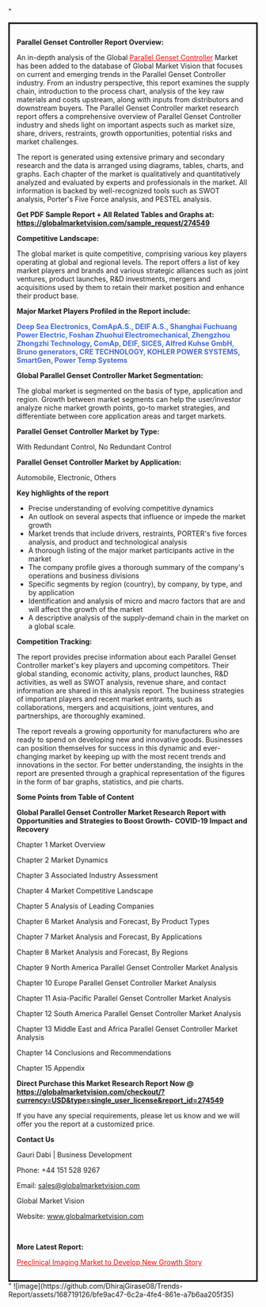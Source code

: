 "<div style='border: 3px solid black; padding: 1em;'>

<strong>Parallel Genset Controller Report Overview:</strong>

An in-depth analysis of the Global <a style='color: #ff0000;' href='https://globalmarketvision.com/reports/global-parallel-genset-controller-market/274549'>Parallel Genset Controller</a> Market has been added to the database of Global Market Vision that focuses on current and emerging trends in the Parallel Genset Controller industry. From an industry perspective, this report examines the supply chain, introduction to the process chart, analysis of the key raw materials and costs upstream, along with inputs from distributors and downstream buyers. The Parallel Genset Controller market research report offers a comprehensive overview of Parallel Genset Controller industry and sheds light on important aspects such as market size, share, drivers, restraints, growth opportunities, potential risks and market challenges.

The report is generated using extensive primary and secondary research and the data is arranged using diagrams, tables, charts, and graphs. Each chapter of the market is qualitatively and quantitatively analyzed and evaluated by experts and professionals in the market. All information is backed by well-recognized tools such as SWOT analysis, Porter's Five Force analysis, and PESTEL analysis.

<strong>Get PDF Sample Report + All Related Tables and Graphs at</strong><strong>:</strong><strong> <a style='color: #ff0000;' href='https://globalmarketvision.com/sample_request/274549?utm_source=linkedinPulse&utm_medium=SN&utm_campaign=SN'><strong>https://globalmarketvision.com/sample_request/274549</strong></a></strong>

<strong>Competitive Landscape:</strong>

The global market is quite competitive, comprising various key players operating at global and regional levels. The report offers a list of key market players and brands and various strategic alliances such as joint ventures, product launches, R&amp;D investments, mergers and acquisitions used by them to retain their market position and enhance their product base.

<strong>Major Market Players Profiled in the Report include:</strong>

<strong style='color: #4169e1;'>Deep Sea Electronics, ComApA.S., DEIF A.S., Shanghai Fuchuang Power Electric, Foshan Zhuohui Electromechanical, Zhengzhou Zhongzhi Technology, ComAp, DEIF, SICES, Alfred Kuhse GmbH, Bruno generators, CRE TECHNOLOGY, KOHLER POWER SYSTEMS, SmartGen, Power Temp Systems</strong>

<strong>Global Parallel Genset Controller Market Segmentation:</strong>

The global market is segmented on the basis of type, application and region. Growth between market segments can help the user/investor analyze niche market growth points, go-to market strategies, and differentiate between core application areas and target markets.

<strong>Parallel Genset Controller Market by Type</strong><strong>:</strong>

With Redundant Control, No Redundant Control

<strong>Parallel Genset Controller Market by</strong><strong> Application:</strong>

Automobile, Electronic, Others

<strong>Key highlights of the report</strong>
<ul>
  <li>Precise understanding of evolving competitive dynamics</li>
  <li>An outlook on several aspects that influence or impede the market growth</li>
  <li>Market trends that include drivers, restraints, PORTER's five forces analysis, and product and technological analysis</li>
  <li>A thorough listing of the major market participants active in the market</li>
  <li>The company profile gives a thorough summary of the company's operations and business divisions</li>
  <li>Specific segments by region (country), by company, by type, and by application</li>
  <li>Identification and analysis of micro and macro factors that are and will affect the growth of the market</li>
  <li>A descriptive analysis of the supply-demand chain in the market on a global scale.</li>
</ul>
<strong>Competition Tracking:</strong>

The report provides precise information about each Parallel Genset Controller market's key players and upcoming competitors. Their global standing, economic activity, plans, product launches, R&amp;D activities, as well as SWOT analysis, revenue share, and contact information are shared in this analysis report. The business strategies of important players and recent market entrants, such as collaborations, mergers and acquisitions, joint ventures, and partnerships, are thoroughly examined.

The report reveals a growing opportunity for manufacturers who are ready to spend on developing new and innovative goods. Businesses can position themselves for success in this dynamic and ever-changing market by keeping up with the most recent trends and innovations in the sector. For better understanding, the insights in the report are presented through a graphical representation of the figures in the form of bar graphs, statistics, and pie charts.

<strong>Some Points from Table of Content</strong>

<strong>Global Parallel Genset Controller Market Research Report with Opportunities and Strategies to Boost Growth- COVID-19 Impact and Recovery</strong>

Chapter 1 Market Overview

Chapter 2 Market Dynamics

Chapter 3 Associated Industry Assessment

Chapter 4 Market Competitive Landscape

Chapter 5 Analysis of Leading Companies

Chapter 6 Market Analysis and Forecast, By Product Types

Chapter 7 Market Analysis and Forecast, By Applications

Chapter 8 Market Analysis and Forecast, By Regions

Chapter 9 North America Parallel Genset Controller Market Analysis

Chapter 10 Europe Parallel Genset Controller Market Analysis

Chapter 11 Asia-Pacific Parallel Genset Controller Market Analysis

Chapter 12 South America Parallel Genset Controller Market Analysis

Chapter 13 Middle East and Africa Parallel Genset Controller Market Analysis

Chapter 14 Conclusions and Recommendations

Chapter 15 Appendix

<strong>Direct Purchase this Market Research Report Now @ <a style='color: #ff0000;' href='https://globalmarketvision.com/checkout/?currency=USD&type=single_user_license&report_id=274549?utm_source=linkedinPulse&utm_medium=SN&utm_campaign=SN'><strong>https://globalmarketvision.com/checkout/?currency=USD&type=single_user_license&report_id=274549</strong></a></strong>

If you have any special requirements, please let us know and we will offer you the report at a customized price.
<p id='ember58' class='ember-view reader-content-blocks__paragraph'><strong>Contact Us</strong></p>
<p id='ember59' class='ember-view reader-content-blocks__paragraph'>Gauri Dabi | Business Development</p>
<p id='ember60' class='ember-view reader-content-blocks__paragraph'>Phone: +44 151 528 9267</p>
Email: <a href='mailto:sales@globalmarketvision.com'>sales@globalmarketvision.com</a>

Global Market Vision

Website: <a href='http://www.globalmarketvision.com/'>www.globalmarketvision.com</a>

&nbsp;

<strong>More Latest Report:</strong>

<a style='color: #ff0000;' href='https://medium.com/@namratasonawane27/preclinical-imaging-market-to-develop-new-growth-story-0cb49f0d6bc0'>Preclinical Imaging Market to Develop New Growth Story</a>

</div>"
![image](https://github.com/DhirajGirase08/Trends-Report/assets/168719126/bfe9ac47-6c2a-4fe4-861e-a7b6aa205f35)
